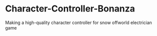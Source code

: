 # Character-Controller-Bonanza
Making a high-quality character controller for snow offworld electrician game
